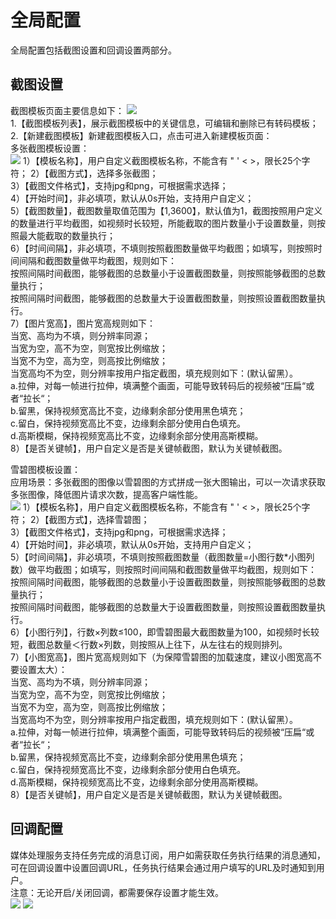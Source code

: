 # 全局配置
全局配置包括截图设置和回调设置两部分。

## 截图设置
截图模板页面主要信息如下：
![](https://github.com/jdcloudcom/cn/blob/cn-Media-Processing-Service/image/Media-Processing-Service/mps-%E6%88%AA%E5%9B%BE%E6%A8%A1%E6%9D%BF-1.png)    
1.【截图模板列表】，展示截图模板中的关键信息，可编辑和删除已有转码模板；     
2.【新建截图模板】新建截图模板入口，点击可进入新建模板页面：   
多张截图模板设置：        
![](https://github.com/jdcloudcom/cn/blob/cn-Media-Processing-Service/image/Media-Processing-Service/mps-%E6%88%AA%E5%9B%BE%E6%A8%A1%E6%9D%BF-2.png)
1）【模板名称】，用户自定义截图模板名称，不能含有 " ' < >，限长25个字符；
2）【截图方式】，选择多张截图；   
3）【截图文件格式】，支持jpg和png，可根据需求选择；     
4）【开始时间】，非必填项，默认从0s开始，支持用户自定义；    
5）【截图数量】，截图数量取值范围为【1,3600】，默认值为1，截图按照用户定义的数量进行平均截图，如视频时长较短，所能截取的图片数量小于设置数量，则按照最大能截取的数量执行；    
6）【时间间隔】，非必填项，不填则按照截图数量做平均截图；如填写，则按照时间间隔和截图数量做平均截图，规则如下：    
    按照间隔时间截图，能够截图的总数量小于设置截图数量，则按照能够截图的总数量执行；     
    按照间隔时间截图，能够截图的总数量大于设置截图数量，则按照设置截图数量执行。       
7）【图片宽高】，图片宽高规则如下：    
   当宽、高均为不填，则分辨率同源；    
   当宽为空，高不为空，则宽按比例缩放；    
   当宽不为空，高为空，则高按比例缩放；    
   当宽高均不为空，则分辨率按用户指定截图，填充规则如下：(默认留黑）。    
   a.拉伸，对每一帧进行拉伸，填满整个画面，可能导致转码后的视频被“压扁“或者“拉长“；    
   b.留黑，保持视频宽高比不变，边缘剩余部分使用黑色填充；    
   c.留白，保持视频宽高比不变，边缘剩余部分使用白色填充。    
   d.高斯模糊，保持视频宽高比不变，边缘剩余部分使用高斯模糊。    
8）【是否关键帧】，用户自定义是否是关键帧截图，默认为关键帧截图。     

雪碧图模板设置：     
应用场景：多张截图的图像以雪碧图的方式拼成一张大图输出，可以一次请求获取多张图像，降低图片请求次数，提高客户端性能。        
![](https://github.com/jdcloudcom/cn/blob/cn-Media-Processing-Service/image/Media-Processing-Service/mps-%E6%88%AA%E5%9B%BE%E6%A8%A1%E6%9D%BF-3.png)
1）【模板名称】，用户自定义截图模板名称，不能含有 " ' < >，限长25个字符；
2）【截图方式】，选择雪碧图；   
3）【截图文件格式】，支持jpg和png，可根据需求选择；     
4）【开始时间】，非必填项，默认从0s开始，支持用户自定义；      
5）【时间间隔】，非必填项，不填则按照截图数量（截图数量=小图行数*小图列数）做平均截图；如填写，则按照时间间隔和截图数量做平均截图，规则如下：    
    按照间隔时间截图，能够截图的总数量小于设置截图数量，则按照能够截图的总数量执行；     
    按照间隔时间截图，能够截图的总数量大于设置截图数量，则按照设置截图数量执行。       
6）【小图行列】，行数×列数≤100，即雪碧图最大截图数量为100，如视频时长较短，截图总数量＜行数×列数，则按照从上往下，从左往右的规则排列。     
7）【小图宽高】，图片宽高规则如下（为保障雪碧图的加载速度，建议小图宽高不要设置太大）：    
   当宽、高均为不填，则分辨率同源；    
   当宽为空，高不为空，则宽按比例缩放；    
   当宽不为空，高为空，则高按比例缩放；    
   当宽高均不为空，则分辨率按用户指定截图，填充规则如下：(默认留黑）。    
   a.拉伸，对每一帧进行拉伸，填满整个画面，可能导致转码后的视频被“压扁“或者“拉长“；    
   b.留黑，保持视频宽高比不变，边缘剩余部分使用黑色填充；    
   c.留白，保持视频宽高比不变，边缘剩余部分使用白色填充。    
   d.高斯模糊，保持视频宽高比不变，边缘剩余部分使用高斯模糊。    
8）【是否关键帧】，用户自定义是否是关键帧截图，默认为关键帧截图。 

## 回调配置
媒体处理服务支持任务完成的消息订阅，用户如需获取任务执行结果的消息通知，可在回调设置中设置回调URL，任务执行结果会通过用户填写的URL及时通知到用户。    
注意：无论开启/关闭回调，都需要保存设置才能生效。  
![](https://github.com/jdcloudcom/cn/blob/cn-Media-Processing-Service/image/Media-Processing-Service/mps-%E5%9B%9E%E8%B0%83%E9%85%8D%E7%BD%AE-1.png)
![](https://github.com/jdcloudcom/cn/blob/cn-Media-Processing-Service/image/Media-Processing-Service/mps-%E5%9B%9E%E8%B0%83%E9%85%8D%E7%BD%AE-1.png)
